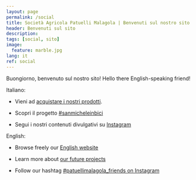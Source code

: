 ```yaml
---
layout: page
permalink: /social
title: Società Agricola Patuelli Malagola | Benvenuti sul nostro sito
header: Benvenuti sul sito
description:
tags: [social, sito]
image:
  feature: marble.jpg
lang: it
ref: social
---
```


Buongiorno, benvenuto sul nostro sito! Hello there English-speaking friend!


Italiano:     

- Vieni ad [acquistare i nostri prodotti](/venditadiretta).      

- Scopri il progetto [#sanmicheleinbici](/ciclabile)     

- Segui i nostri contenuti divulgativi su [Instagram](https://www.instagram.com/patuellimalagola/)    


English:     

- Browse freely our [English website](/en)    

- Learn more about [our future projects](/goals)

- Follow our hashtag [#patuellimalagola_friends on Instagram](https://www.instagram.com/explore/tags/patuellimalagola_friends/)

